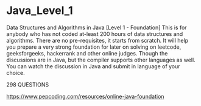 # Java_Level_1
Data Structures and Algorithms in Java
[Level 1 - Foundation]
This is for anybody who has not coded at-least 200 hours of data structures and algorithms. 
There are no pre-requisites, it starts from scratch. 
It will help you prepare a very strong foundation for later on solving on leetcode, geeksforgeeks, hackerrank and other online judges. 
Though the discussions are in Java, but the compiler supports other languages as well. 
You can watch the discussion in Java and submit in language of your choice.

298 QUESTIONS

https://www.pepcoding.com/resources/online-java-foundation

